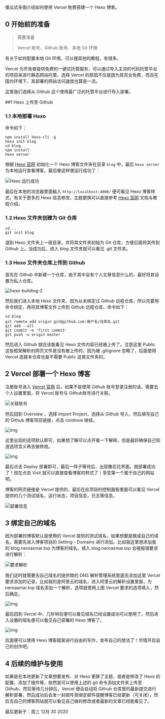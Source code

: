 傻瓜式多图介绍如何使用 Vercel 免费搭建一个 Hexo 博客。



## 0 开始前的准备

> 需要准备
>
> Vercel 账号、Github 账号、本地 Git 环境

有关于如何配置本地 Git 环境，可以搜其他的教程，有很多。

Vercel 为开发者提供免费的一键式托管服务，可以通过导入主流的代码托管平台的项目来进行静态网站托管。选择 Vercel 的原因不仅是因为其完全免费，而且在国内环境下，其部署的网站访问速度也算是一流。

这里我们选择从 Github 这个使用最广泛的托管平台进行导入部署。

\##1 Hexo 上传至 Github

### 1.1 本地部署 Hexo

命令如下：

```
npm install hexo-cli -g
hexo init blog
cd blog
npm install
hexo server
```

根据 [Hexo 官网](https://hexo.io/zh-cn/) 初始化一个 Hexo 博客文件夹在目录 `blog` 中，最后 `hexo server` 为本地运行查看博客，最后像这样便运行成功了：

![Hexo 运行成功](_imgs/hexo-building-1.png)

最后在本地的浏览器里面输入 `http://localhost:4000/` 便可看见 Hexo 博客样式，有关于更多的 Hexo 信息修改，主题更换可以直接参考 [Hexo 官网](https://hexo.io/zh-cn/) 文档与教程介绍。

### 1.2 Hexo 文件夹创建为 Git 仓库

```
cd ..
git init blog
```

退到 Hexo 文件夹上一级目录，并将其文件夹初始为 Git 仓库，方便后面将其传到 Github 上。当成功后，进入 blog 文件夹就可以看见 .git 文件夹。

### 1.3 Hexo 文件夹仓库上传到 Github

首先在 Github 中新建一个仓库，由于其中会有个人文章信息什么的，最好将其设置为私人仓库。

![hexo-building-2](_imgs/hexo-building-2.png)

然后我们进入本地 Hexo 文件夹，因为从未绑定过 Github 远程仓库，所以先要用命令绑定，再将其博客文件上传到 Github 远程仓库，命令如下：

```
cd blog
git remote add origin git@github.com:用户名/仓库名.git
git add --all
git commit -m 'first commit'
git push -u origin master
```

然后进入 Github 就应该能看见 Hexo 文件内容已经被上传了。注意这里 Public 这些框架解析的网页文件是没有被上传的，因为被 .gitignore 忽略了，后面使用 Vercel 连接本仓库也是不需要 Public 这类文件夹的。

## 2 Vercel 部署一个 Hexo 博客

注册账号进入 [Vercel 官网](https://vercel.com/) 后，如果不是使用 Github 账号登录注册的话，需要去个人设置里面，将 Vercel 账号与 Github账号进行关联。

![关联账号](_imgs/hexo-building-3.png)

然后回到 Overview ，选择 Import Project，选择从 Github 导入，然后填写自己的 Github 博客项目链接，点击 continue 继续。

![img](_imgs/hexo-building-4.png)

这里出现的选项默认即可，如果想了解可以点开看一下解释，但是最好确保自己知道选项含义再去做修改。

![img](_imgs/hexo-building-5.png)

最后点击 Deploy 部署即可，最后一阵子等待后，出现撒花花界面，就部署成功了！现在点击 Visit 就可以直接查看博客的样式了！享受第一个属于自己的网站吧。

博客的网页链接是 Vercel 提供的，最后在此项目的控制面板里面可以看见 Vercel 提供的几个测试域名，运行状态，项目信息，日志等信息。

![部署信息](_imgs/hexo-building-6.png)

## 3 绑定自己的域名

因为部署的博客默认是使用的 Vercel 提供的测试域名，如果想要是换成自己的域名，需要先进入博客项目的 Setting - Domains 进行添加。比如我这里想添加我的 blog.neroasmar.top 为博客的域名，填入 blog.neroasmar.top 会被报错要求进行解析：

![要求解析](_imgs/hexo-building-7.png)

我们这时就需要去自己域名的提供商的 DNS 解析管理系统里面去添加这里 Vercel 要求添加的记录，比如我的是阿里云的域名，进入阿里云的解析设置里面，为 neroasmar.top 域名添加一个解析，选项就使用上图 Vercel 要求的选项填入，然后确定。

![img](_imgs/hexo-building-8.png)

最后回到 Vercel 中，几秒钟后便可以看见域名已经设置成功可以使用了，然后进入设置的域名便可以看见自己部署的 Hexo 博客了。

![img](_imgs/hexo-building-9.png)

后面便可以使用 Hexo 博客框架进行自由的写作，发布自己的想法了！尽情开启自己的创作吧。

## 4 后续的维护与使用

如果是在本地更新了文章想要发布、对 Hexo 更换了主题、或者是修改了 Hexo 的配置、添加了插件等，依然是可以使用上述的 git 命令添加文件夹上传至 Github，然后等待几分钟后，Vercel 便会自动将 Github 仓库里的最新提交进行解析部署，然后成功后会发一封邮件至绑定邮件提醒博客已经更新（可关闭），然后去自己的博客网站就可以看见自己做的修改或者最新的文章已经能看见了。

最后更新于：周三 12月 30 2020